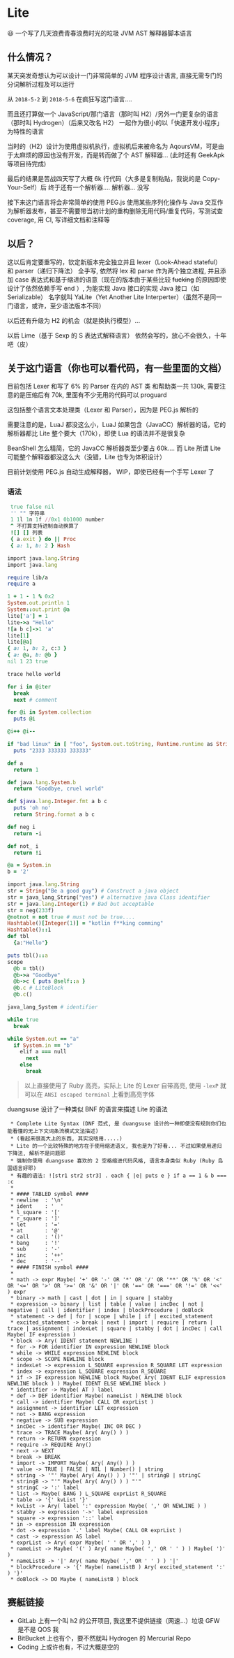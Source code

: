 # Lite

😃 一个写了几天浪费青春浪费时光的垃圾 JVM AST 解释器脚本语言

## 什么情况？

某天突发奇想认为可以设计一门非常简单的 JVM 程序设计语言, 直接无需专门的分词解析过程及可以运行

从 `2018-5-2` 到 `2018-5-6` 在疯狂写这门语言....

而且还打算做一个 JavaScript/那门语言（那时叫 H2）/另外一门更复杂的语言（那时叫 Hydrogen）（后来又改名 H2） 一起作为很小的以「快速开发小程序」 为特性的语言

当时的（H2）设计为使用虚拟机执行，虚拟机后来被命名为 AqoursVM，可是由于太麻烦的原因也没有开发，而是转而做了个 AST 解释器... (此时还有 GeekApk 等项目待完成)

最后的结果是苦战四天写了大概 6k 行代码（大多是复制粘贴，我说的是 Copy-Your-Self）后 终于还有一个解析器.... 解析器... 没写

接下来这门语言将会非常简单的使用 PEG.js 使用某些序列化操作与 Java 交互作为解析器发布，甚至不需要带当初计划的重构删除无用代码/重复代码，写测试查 coverage, 用 CI, 写详细文档和注释等

## 以后？

这以后肯定要重写的，钦定新版本完全独立并且 lexer（Look-Ahead stateful） 和 parser（递归下降法） 全手写, 依然将 lex 和 parse 作为两个独立进程, 并且添加 case 表达式和基于缩进的语意（现在的版本由于某些比较 ~~fucking~~ 的原因即使设计了依然依赖手写 end ）, 为能实现 Java 接口的实现 Java 接口（如 Serializable） 名字就叫 YaLite（Yet Another Lite Interperter）（虽然不是同一门语言，或许，至少语法版本不同）

以后还有升级为 H2 的机会（就是换执行模型）...

以后 Lime（基于 Sexp 的 S 表达式解释语言） 依然会写的，放心不会很久，十年吧（皮）

## 关于这门语言（你也可以看代码，有一些里面的文档）

目前包括 Lexer 和写了 6% 的 Parser 在内的 AST 类 和帮助类一共 130k, 需要注意的是压缩后有 70k, 里面有不少无用的代码可以 proguard

这包括整个语言文本处理类（Lexer 和 Parser），因为是 PEG.js 解析的

需要注意的是，LuaJ 都没这么小，LuaJ 如果包含（JavaCC）解析器的话，它的解析器都比 Lite 整个要大（170k），即使 Lua 的语法并不是很复杂

BeanShell 怎么精简，它的 JavaCC 解析器类至少要占 60k.... 而 Lite 所谓 Lite 可能整个解释器都没这么大（没错，Lite 也专为体积设计）

目前计划使用 PEG.js 自动生成解释器， WIP，即使已经有一个手写 Lexer 了

### 语法

```ruby
 true false nil
 '' "" 字符串
 1 1l 1n 1f //0x1 0b1000 number
 ^ 不打算支持进制自动换算了
 ![] [] 列表
 { a.exit } do || Proc
 { a: 1, b: 2 } Hash

import java.lang.String
import java.lang

require lib/a
require a

1 + 1 - 1 % 0x2
System.out.println 1
System::out.print @a
lite['a'] = 1
lite->a "Hello"
![a b c]->1 'a'
lite[1]
lite[@a]
{ a: 1, b: 2, c:3 }
{ a: @a, b: @b }
nil 1 23 true

trace hello world

for i in @iter
  break
  next # comment

for @i in System.collection
  puts @i

@i++ @i--

if "bad linux" in [ "foo", System.out.toString, Runtime.runtime as String ]
  puts "2333 333333 333333"

def a
  return 1

def java.lang.System.b
  return "Goodbye, cruel world"

def $java.lang.Integer.fmt a b c
  puts 'oh no'
  return String.format a b c

def neg i
  return -i

def not_ i
  return !i

@a = System.in
b = '2'

import java.lang.String
str = String("Be a good guy") # Construct a java object
str = java_lang_String("yes") # alternative java Class identifier
str = java.lang.Integer(1) # Bad but acceptable
str = neg(233f)
@notnot = not true # must not be true....
Hashtable()[Integer(1)] = "kotlin f**king comming"
Hashtable()::1
def tbl
  {a:"Hello"}

puts tbl()::a
scope
  @b = tbl()
  @b->a "Goodbye"
  @b->c { puts @self::a }
  @b.c # LiteBlock
  @b.c()

java_lang_System # identifier

while true
  break

while System.out == "a"
  if System.in == "b"
    elif a === null
      next
    else
      break
```

> 以上直接使用了 Ruby 高亮，实际上 Lite 的 Lexer 自带高亮, 使用 `-lexP` 就可以在 `ANSI escaped terminal` 上看到高亮字体

duangsuse 设计了一种类似 BNF 的语言来描述 Lite 的语法

```plain
 * Complete Lite Syntax (DNF 范式, 是 duangsuse 设计的一种即使没有规则你们也能看懂的无上下文词条流模式文法描述)
 * (看起来很高大上的东西, 其实没啥用.....)
 * Lite 的一个比较特殊的地方在于使用缩进语义, 我也是为了好看... 不过如果使用递归下降法, 解析不是问题耶
 * 强制你使用 duangsuse 喜欢的 2 空格缩进代码风格, 语言本身类似 Ruby (Ruby 岛国语言好耶)
 * 有趣的语法: ![str1 str2 str3] . each { |e| puts e } if a == 1 & b === :c
 *
 * #### TABLED symbol ####
 * newline  : '\n'
 * ident    : '  '
 * l_square : '['
 * r_square : ']'
 * let      : '='
 * at       : '@'
 * call     : '()'
 * bang     : '!'
 * sub      : '-'
 * inc      : '++'
 * dec      : '--'
 * #### FINISH symbol ####
 *
 * math -> expr Maybe( '+' OR '-' OR '*' OR '/' OR '**' OR '%' OR '<' OR '<=' OR '>' OR '>=' OR '&' OR '|' OR '==' OR '===' OR '!=' OR '<<' ) expr
 * binary -> math | cast | dot | in | square | stabby
 * expression -> binary | list | table | value | incDec | not | negative | call | identifier | index | blockProcedure | doBlock
 * statement -> def | for | scope | while | if | excited_statement
 * excited_statement -> break | next | import | require | return | trace | assignment | indexLet | square | stabby | dot | incDec | call Maybe( IF expression )
 * block -> Ary( IDENT statement NEWLINE )
 * for -> FOR identifier IN expression NEWLINE block
 * while -> WHILE expression NEWLINE block
 * scope -> SCOPE NEWLINE block
 * indexLet -> expression L_SQUARE expression R_SQUARE LET expression
 * index -> expression L_SQUARE expression R_SQUARE
 * if -> IF expression NEWLINE block Maybe( Ary( IDENT ELIF expression NEWLINE block ) ) Maybe( IDENT ELSE NEWLINE block )
 * identifier -> Maybe( AT ) label
 * def -> DEF identifier Maybe( nameList ) NEWLINE block
 * call -> identifier Maybe( CALL OR exprList )
 * assignment -> identifier LET expression
 * not -> BANG expression
 * negative -> SUB expression
 * incDec -> identifier Maybe( INC OR DEC )
 * trace -> TRACE Maybe( Ary( Any() ) )
 * return -> RETURN expression
 * require -> REQUIRE Any()
 * next -> NEXT
 * break -> BREAK
 * import -> IMPORT Maybe( Ary( Any() ) )
 * value -> TRUE | FALSE | NIL | Number() | string
 * string -> '"' Maybe( Ary( Any() ) ) '"' | stringB | stringC
 * stringB -> "'" Maybe( Ary( Any() ) ) "'"
 * stringC -> ':' label
 * list -> Maybe( BANG ) L_SQUARE exprList R_SQUARE
 * table -> '{' kvList '}'
 * kvList -> Ary( label ':' expression Maybe( ',' OR NEWLINE ) )
 * stabby -> expression '->' label expression
 * square -> expression '::' label
 * in -> expression IN expression
 * dot -> expression '.' label Maybe( CALL OR exprList )
 * cast -> expression AS label
 * exprList -> Ary( expr Maybe( ' ' OR ',' ) )
 * nameList -> Maybe( '(' ) Ary( name Maybe( ',' OR ' ' ) ) Maybe( ')' )
 * nameListB -> '|' Ary( name Maybe( ',' OR ' ' ) ) '|'
 * blockProcedure -> '{' Maybe( nameListB ) Ary( excited_statement ':' ) '}'
 * doBlock -> DO Maybe ( nameListB ) block
```

## 赛艇链接

+ GitLab 上有一个叫 h2 的公开项目, 我这里不提供链接（网速...）垃圾 GFW 是不是 QOS 我
+ BitBucket 上也有个，要不然就叫 Hydrogen 的 Mercurial Repo
+ Coding 上或许也有，不过大概是空的

